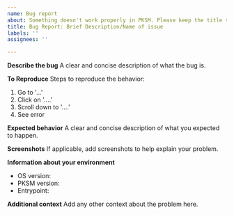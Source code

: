 ```yaml
---
name: Bug report
about: Something doesn't work properly in PKSM. Please keep the title short, clear and concise (example: Bug Report: Storage crashing with my save)
title: Bug Report: Brief Description/Name of issue
labels: ''
assignees: ''

---
```


**Describe the bug**
A clear and concise description of what the bug is.

**To Reproduce**
Steps to reproduce the behavior:
1. Go to '...'
2. Click on '....'
3. Scroll down to '....'
4. See error

**Expected behavior**
A clear and concise description of what you expected to happen.

**Screenshots**
If applicable, add screenshots to help explain your problem.

**Information about your environment**
 - OS version:
 - PKSM version:
 - Entrypoint:

**Additional context**
Add any other context about the problem here.

